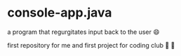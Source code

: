 # console-app.java
a program that regurgitates input back to the user :smile:

first repository for me and first project for coding club :clap: :clap:
